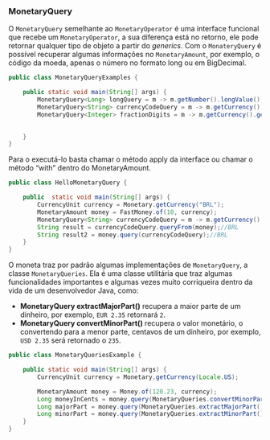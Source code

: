 ### MonetaryQuery


O ```MonetaryQuery``` semelhante ao ```MonetaryOperator``` é uma interface funcional que recebe um ```MonetaryOperator```, a sua diferença está no retorno, ele pode retornar qualquer tipo de objeto a partir do *generics*. Com o ```MonateryQuery``` é possível recuperar algumas informações no ```MonetaryAmount```, por exemplo, o código da moeda, apenas o número no formato long ou em BigDecimal.

```java
public class MonetaryQueryExamples {

    public static void main(String[] args) {
        MonetaryQuery<Long> longQuery = m -> m.getNumber().longValue();
        MonetaryQuery<String> currencyCodeQuery = m -> m.getCurrency().getCurrencyCode();
        MonetaryQuery<Integer> fractionDigits = m -> m.getCurrency().getDefaultFractionDigits();
        

    }
}
```

Para o executá-lo basta chamar o método apply da interface ou chamar o método “with” dentro do MonetaryAmount.


```java
public class HelloMonetaryQuery {

    public  static void main(String[] args) {
        CurrencyUnit currency = Monetary.getCurrency("BRL");
        MonetaryAmount money = FastMoney.of(10, currency);
        MonetaryQuery<String> currencyCodeQuery = m -> m.getCurrency().getCurrencyCode();
        String result = currencyCodeQuery.queryFrom(money);//BRL
        String result2 = money.query(currencyCodeQuery);//BRL
    }
}
```


O moneta traz por padrão algumas implementações de ```MonetaryQuery```, a classe ```MonetaryQueries```. Ela é uma classe utilitária que traz algumas funcionalidades importantes e algumas vezes muito corriqueira dentro da vida de um desenvolvedor Java, como:

* **MonetaryQuery<Long> extractMajorPart()** recupera a maior parte de um dinheiro, por exemplo, `EUR 2.35` retornará `2`.
* **MonetaryQuery<Long> convertMinorPart()** recupera o valor monetário, o convertendo para a menor parte, centavos de um dinheiro, por exemplo, `USD 2.35` será retornado o `235`.


```java
public class MonetaryQueriesExample {

    public static void main(String[] args) {
        CurrencyUnit currency = Monetary.getCurrency(Locale.US);

        MonetaryAmount money = Money.of(120.23, currency);
        Long moneyInCents = money.query(MonetaryQueries.convertMinorPart());//12023
        Long majorPart = money.query(MonetaryQueries.extractMajorPart());//120
        Long minorPart = money.query(MonetaryQueries.extractMinorPart());//23
    }
}
```